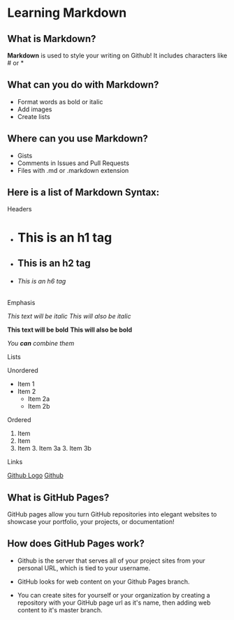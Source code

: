 # Learning Markdown 

## What is Markdown?

**Markdown** is used to style your writing on Github! It includes characters like # or *

## What can you do with Markdown?

- Format words as bold or italic
- Add images
- Create lists

## Where can you use Markdown?

- Gists
- Comments in Issues and Pull Requests
- Files with .md or .markdown extension

## Here is a list of Markdown Syntax:

Headers

- # This is an h1 tag
- ## This is an h2 tag
- ###### This is an h6 tag

Emphasis

 *This text will be italic*
 _This will also be italic_

**This text will be bold**
__This will also be bold__

_You **can** combine them_

Lists

Unordered

* Item 1
* Item 2
   * Item 2a
   * Item 2b

Ordered
1. Item 
2. Item
3. Item
   3. Item 3a
   3. Item 3b

Links

[Github Logo](https://www.influxdata.com/wp-content/uploads/GitHub-logo.jpg)
[Github](htt[://github.com)


## What is GitHub Pages?

GitHub pages allow you turn GitHub repositories into elegant websites to showcase your portfolio, your projects, or documentation!

## How does GitHub Pages work?

- Github is the server that serves all of your project sites from your personal URL, which is tied to your username.

- GitHub looks for web content on your Github Pages branch.

- You can create sites for yourself or your organization by creating a repository with your GitHub page url as it's name, then adding web content to it's master branch.
